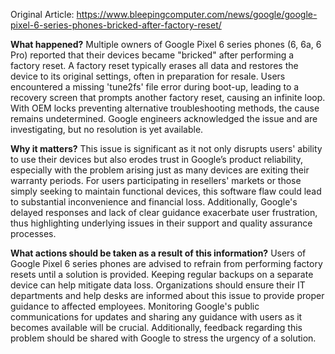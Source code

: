 Original Article: https://www.bleepingcomputer.com/news/google/google-pixel-6-series-phones-bricked-after-factory-reset/

**What happened?**
Multiple owners of Google Pixel 6 series phones (6, 6a, 6 Pro) reported that their devices became "bricked" after performing a factory reset. A factory reset typically erases all data and restores the device to its original settings, often in preparation for resale. Users encountered a missing 'tune2fs' file error during boot-up, leading to a recovery screen that prompts another factory reset, causing an infinite loop. With OEM locks preventing alternative troubleshooting methods, the cause remains undetermined. Google engineers acknowledged the issue and are investigating, but no resolution is yet available.

**Why it matters?**
This issue is significant as it not only disrupts users' ability to use their devices but also erodes trust in Google’s product reliability, especially with the problem arising just as many devices are exiting their warranty periods. For users participating in resellers' markets or those simply seeking to maintain functional devices, this software flaw could lead to substantial inconvenience and financial loss. Additionally, Google's delayed responses and lack of clear guidance exacerbate user frustration, thus highlighting underlying issues in their support and quality assurance processes.

**What actions should be taken as a result of this information?**
Users of Google Pixel 6 series phones are advised to refrain from performing factory resets until a solution is provided. Keeping regular backups on a separate device can help mitigate data loss. Organizations should ensure their IT departments and help desks are informed about this issue to provide proper guidance to affected employees. Monitoring Google's public communications for updates and sharing any guidance with users as it becomes available will be crucial. Additionally, feedback regarding this problem should be shared with Google to stress the urgency of a solution.